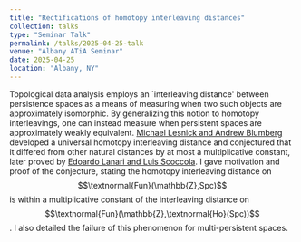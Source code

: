 ```yaml
---
title: "Rectifications of homotopy interleaving distances"
collection: talks
type: "Seminar Talk"
permalink: /talks/2025-04-25-talk
venue: "Albany ATiA Seminar"
date: 2025-04-25
location: "Albany, NY"
---
```


Topological data analysis employs an `interleaving distance' between persistence spaces as a means of measuring when two such objects are approximately isomorphic. By generalizing this notion to homotopy interleavings, one can instead measure when persistent spaces are approximately weakly equivalent. [Michael Lesnick and Andrew Blumberg](https://doi.org/10.48550/arXiv.1705.01690) developed a universal homotopy interleaving distance and conjectured that it differed from other natural distances by at most a multiplicative constant, later proved by [Edoardo Lanari and Luis Scoccola](https://doi.org/10.2140/agt.2023.23.803). I gave motivation and proof of the conjecture, stating the homotopy interleaving distance on $$\textnormal{Fun}(\mathbb{Z},Spc)$$ is within a multiplicative constant of the interleaving distance on $$\textnormal{Fun}(\mathbb{Z},\textnormal{Ho}(Spc))$$. I also detailed the failure of this phenomenon for multi-persistent spaces.
